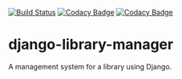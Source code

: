 [![Build Status](https://travis-ci.org/V-Kopio/django-library-manager.svg?branch=master)](https://travis-ci.org/V-Kopio/django-library-manager)
[![Codacy Badge](https://api.codacy.com/project/badge/Grade/2b80eb20505b4c97bc7601794a2e127b)](https://www.codacy.com/app/V-Kopio/django-library-manager?utm_source=github.com&amp;utm_medium=referral&amp;utm_content=V-Kopio/django-library-manager&amp;utm_campaign=Badge_Grade)
[![Codacy Badge](https://api.codacy.com/project/badge/Coverage/2b80eb20505b4c97bc7601794a2e127b)](https://www.codacy.com/app/V-Kopio/django-library-manager?utm_source=github.com&utm_medium=referral&utm_content=V-Kopio/django-library-manager&utm_campaign=Badge_Coverage)

# django-library-manager
A management system for a library using Django.
